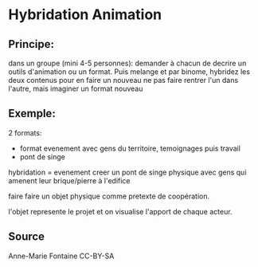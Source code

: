 # Hybridation Animation

## Principe:
dans un groupe (mini 4-5 personnes): 
demander à chacun de decrire un outils d'animation ou un format.
Puis melange et par binome, hybridez les deux contenus pour en faire un nouveau 
ne pas faire rentrer l'un dans l'autre, mais imaginer un format nouveau

## Exemple:
2 formats:
- format evenement avec gens du territoire, temoignages puis travail
- pont de singe

hybridation = evenement creer un pont de singe physique avec gens qui amenent leur brique/pierre à l'edifice

faire faire un objet physique comme pretexte de coopération.

l'objet represente le projet et on visualise l'apport de chaque acteur.

## Source
Anne-Marie Fontaine CC-BY-SA
